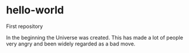 # hello-world
First repository

In the beginning the Universe was created. This has made a lot of people very angry and been widely regarded as a bad move.
